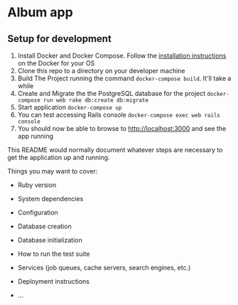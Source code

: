 # Album app

## Setup for development

1. Install Docker and Docker Compose. Follow the
   [installation instructions](https://docs.docker.com/install/) on the Docker
   for your OS
1. Clone this repo to a directory on your developer machine
1. Build The Project running the command `docker-compose build`. It'll take a
   while
1. Create and Migrate the the PostgreSQL database for the project
   `docker-compose run web rake db:create db:migrate`
1. Start application `docker-compose up`
1. You can test accessing Rails console `docker-compose exec web rails console`
1. You should now be able to browse to
   [http://localhost:3000](http://localhost:3000) and see the app running


This README would normally document whatever steps are necessary to get the
application up and running.

Things you may want to cover:

* Ruby version

* System dependencies

* Configuration

* Database creation

* Database initialization

* How to run the test suite

* Services (job queues, cache servers, search engines, etc.)

* Deployment instructions

* ...
